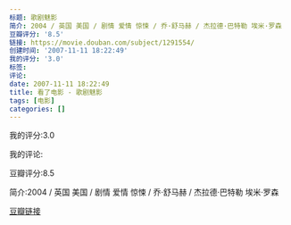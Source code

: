 ```yaml
---
标题: 歌剧魅影
简介: 2004 / 英国 美国 / 剧情 爱情 惊悚 / 乔·舒马赫 / 杰拉德·巴特勒 埃米·罗森
豆瓣评分: '8.5'
链接: https://movie.douban.com/subject/1291554/
创建时间: '2007-11-11 18:22:49'
我的评分: '3.0'
标签:
评论:
date: 2007-11-11 18:22:49
title: 看了电影 - 歌剧魅影
tags: [电影]
categories: []
---
```


我的评分:3.0

我的评论:

豆瓣评分:8.5

简介:2004 / 英国 美国 / 剧情 爱情 惊悚 / 乔·舒马赫 / 杰拉德·巴特勒 埃米·罗森

[豆瓣链接](https://movie.douban.com/subject/1291554/)

